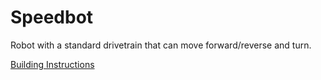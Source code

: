 # Speedbot

Robot with a standard drivetrain that can move forward/reverse and turn.

[Building Instructions](https://link.vex.com/docs/vexedr/speedbot-bi)
